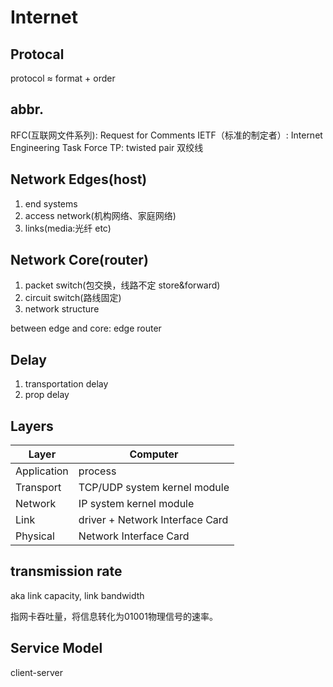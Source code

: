 # Internet

##  Protocal
protocol ≈ format + order

## abbr.
RFC(互联网文件系列): Request for Comments
IETF（标准的制定者）: Internet Engineering Task Force
TP: twisted pair 双绞线

## Network Edges(host)
1. end systems
2. access network(机构网络、家庭网络)
3. links(media:光纤 etc)

## Network Core(router)
1. packet switch(包交换，线路不定 store&forward)
2. circuit switch(路线固定)
3. network structure

between edge and core: edge router

## Delay
1. transportation delay
2. prop delay

## Layers
|Layer|Computer|
|----|----|
|Application| process|
|Transport| TCP/UDP system kernel module|
|Network| IP system kernel module|
|Link| driver + Network Interface Card |
|Physical| Network Interface Card|

## transmission rate

aka link capacity, link bandwidth

指网卡吞吐量，将信息转化为01001物理信号的速率。

## Service Model
client-server

